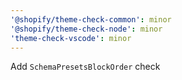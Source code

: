 ```yaml
---
'@shopify/theme-check-common': minor
'@shopify/theme-check-node': minor
'theme-check-vscode': minor
---
```


Add `SchemaPresetsBlockOrder` check

